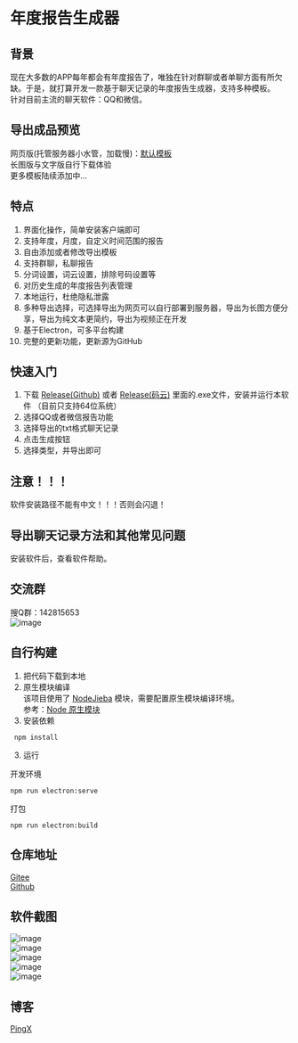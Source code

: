 # 年度报告生成器

## 背景
现在大多数的APP每年都会有年度报告了，唯独在针对群聊或者单聊方面有所欠缺。于是，就打算开发一款基于聊天记录的年度报告生成器，支持多种模板。  
针对目前主流的聊天软件：QQ和微信。
  
## 导出成品预览  
网页版(托管服务器小水管，加载慢)：[默认模板](http://report.pingx.tech/cmx/)   
长图版与文字版自行下载体验  
更多模板陆续添加中...  

## 特点
1. 界面化操作，简单安装客户端即可
2. 支持年度，月度，自定义时间范围的报告
3. 自由添加或者修改导出模板
4. 支持群聊，私聊报告
5. 分词设置，词云设置，排除号码设置等
6. 对历史生成的年度报告列表管理
7. 本地运行，杜绝隐私泄露
8. 多种导出选择，可选择导出为网页可以自行部署到服务器，导出为长图方便分享，导出为纯文本更简约，导出为视频正在开发
9. 基于Electron，可多平台构建
10. 完整的更新功能，更新源为GitHub

## 快速入门
1. 下载 [Release(Github)](https://github.com/ping-xiong/annual-report-builder/releases) 或者 [Release(码云)](https://gitee.com/LiangJiaping/annual-report-builder/releases) 里面的.exe文件，安装并运行本软件 （目前只支持64位系统）
2. 选择QQ或者微信报告功能
3. 选择导出的txt格式聊天记录
4. 点击生成按钮
5. 选择类型，并导出即可

## 注意！！！
软件安装路径不能有中文！！！否则会闪退！

## 导出聊天记录方法和其他常见问题
安装软件后，查看软件帮助。

## 交流群
搜Q群：142815653  
![image](https://raw.githubusercontent.com/ping-xiong/annual-report-builder/main/%E9%A2%84%E8%A7%88%E5%9B%BE/qq.png)

## 自行构建
1. 把代码下载到本地
2. 原生模块编译  
该项目使用了 [NodeJieba](https://github.com/yanyiwu/nodejieba) 模块，需要配置原生模块编译环境。  
参考：[Node 原生模块](https://www.electronjs.org/zh/docs/latest/tutorial/using-native-node-modules)
3. 安装依赖
```
 npm install
```
3. 运行  

开发环境  
```
npm run electron:serve
```
打包
```
npm run electron:build
```

## 仓库地址
[Gitee](https://gitee.com/LiangJiaping/annual-report-builder)  
[Github](https://github.com/ping-xiong/annual-report-builder)

## 软件截图
![image](https://raw.githubusercontent.com/ping-xiong/annual-report-builder/main/%E9%A2%84%E8%A7%88%E5%9B%BE/1.png)  
![image](https://raw.githubusercontent.com/ping-xiong/annual-report-builder/main/%E9%A2%84%E8%A7%88%E5%9B%BE/2.png)  
![image](https://raw.githubusercontent.com/ping-xiong/annual-report-builder/main/%E9%A2%84%E8%A7%88%E5%9B%BE/3.png)  
![image](https://raw.githubusercontent.com/ping-xiong/annual-report-builder/main/%E9%A2%84%E8%A7%88%E5%9B%BE/4.png)  
![image](https://raw.githubusercontent.com/ping-xiong/annual-report-builder/main/%E9%A2%84%E8%A7%88%E5%9B%BE/5.png)  

## 博客
[PingX](http://pingxonline.com/)